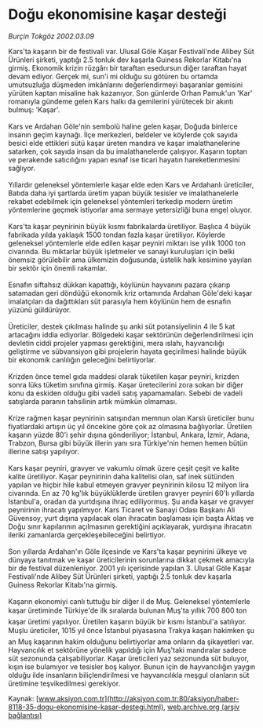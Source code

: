 # Doğu ekonomisine kaşar desteği

*Burçin Tokgöz 2002.03.09*

<font class="agenda2NewsSpot">
 Kars'ta kaşarın bir de festivali var. Ulusal Göle Kaşar Festivali'nde Alibey Süt Ürünleri şirketi, yaptığı 2.5 tonluk dev kaşarla Guiness Rekorlar Kitabı'na girmiş.
</font>
<font class="newsDetail">
 Ekonomik krizin rüzgârı bir taraftan esedursun diğer taraftan hayat devam ediyor. Gerçek mi, sun'i mi olduğu su götüren bu ortamda umutsuzluğa düşmeden imkânlarını değerlendirmeyi başaranlar gemisini yürüten kaptan misaline hak kazanıyor. Son günlerde Orhan Pamuk'un 'Kar' romanıyla gündeme gelen Kars halkı da gemilerini yürütecek bir akıntı bulmuş: 'Kaşar'.
 <br/>
 <br/>
 Kars ve Ardahan Göle'nin sembolü haline gelen kaşar, Doğuda binlerce insanın geçim kaynağı. İlçe merkezleri, beldeler ve köylerde çok sayıda besici elde ettikleri sütü kaşar üreten mandıra ve kaşar imalathanelerine satarken, çok sayıda insan da bu imalathanelerde çalışıyor. Kaşarın toptan ve perakende satıcılığını yapan esnaf ise ticari hayatın hareketlenmesini sağlıyor.
 <br/>
 <br/>
 Yıllardır geleneksel yöntemlerle kaşar elde eden Kars ve Ardahanlı üreticiler, Batıda daha iyi şartlarda üretim yapan büyük tesisler ve imalathanelerle rekabet edebilmek için geleneksel yöntemleri terkedip modern üretim yöntemlerine geçmek istiyorlar ama sermaye yetersizliği buna engel oluyor.
 <br/>
 <br/>
 Kars'ta kaşar peynirinin büyük kısmı fabrikalarda üretiliyor. Başlıca 4 büyük fabrikada yılda yaklaşık 1500 tondan fazla kaşar üretiliyor. Köylerde geleneksel yöntemlerle elde edilen kaşar peyniri miktarı ise yıllık 1000 ton civarında. Bu miktarlar büyük işletmeler ve sanayi kuruluşları için belki önemsiz görülebilir ama ülkemizin doğusunda, üstelik halk kesimine yayılan bir sektör için önemli rakamlar.
 <br/>
 <br/>
 Esnafın siftahsız dükkan kapattığı, köylünün hayvanını pazara çıkarıp satamadan geri döndüğü ekonomik kriz ortamında Ardahan Göle'deki kaşar imalatçıları da dağıttıkları süt parasıyla hem köylünün hem de esnafın yüzünü güldürüyor.
 <br/>
 <br/>
 Üreticiler, destek çıkılması halinde şu anki süt potansiyelinin 4 ile 5 kat artacağını iddia ediyorlar. Bölgedeki kaşar sektörünün değerlendirilmesi için devletin ciddi projeler yapması gerektiğini, mera ıslahı, hayvancılığı geliştirme ve sübvansiyon gibi projelerin hayata geçirilmesi halinde büyük bir ekonomik canlılığın geleceğini belirtiyorlar.
 <br/>
 <br/>
 Krizden önce temel gıda maddesi olarak tüketilen kaşar peyniri, krizden sonra lüks tüketim sınıfına girmiş. Kaşar üretecilerini zora sokan bir diğer konu da eskiden olduğu gibi vadeli satış yapamamaları. Sebebi de vadeli satışlarda paranın tahsilinin artık mümkün olmaması.
 <br/>
 <br/>
 Krize rağmen kaşar peynirinin satışından memnun olan Karslı üreticiler bunu fiyatlardaki artışın üç yıl öncekine göre çok az olmasına bağlıyorlar. Üretilen kaşarın yüzde 80'i şehir dışına gönderiliyor; İstanbul, Ankara, İzmir, Adana, Trabzon, Bursa gibi büyük illerin yanı sıra Türkiye'nin hemen hemen bütün illerine satışı yapılıyor.
 <br/>
 <br/>
 Kars kaşar peyniri, gravyer ve vakumlu olmak üzere çeşit çeşit ve kalite kalite üretiliyor. Kaşar peynirinin daha kalitelisi olan, saf inek sütünden yapılan ve hiçbir hile kabul etmeyen gravyer peynirinin kilosu 12 milyon lira civarında. En az 70 kg'lık büyüklüklerde üretilen gravyer peyniri 60'lı yıllarda İstanbul'a, oradan da yurtdışına ihraç ediliyormuş. Şu anda kaşar ve gravyer peynirinin ihracatı yapılmıyor. Kars Ticaret ve Sanayi Odası Başkanı Ali Güvensoy, yurt dışına yapılacak olan ihracatın başlaması için başta Aktaş ve Doğu sınır kapılarının açılmasının gerektiğini açıklayarak, yurdışına ihracatın ileriki zamanlarda gerçekleşebileceğini belirtiyor.
 <br/>
 <br/>
 Son yıllarda Ardahan'ın Göle ilçesinde ve Kars'ta kaşar peynirini ülkeye ve dünyaya tanıtmak ve kaşar üreticilerinin sorunlarına dikkat çekmek amacıyla bir de festival düzenleniyor. 2001 yılı içerisinde yapılan 3. Ulusal Göle Kaşar Festivali'nde Alibey Süt Ürünleri şirketi, yaptığı 2.5 tonluk dev kaşarla Guiness Rekorlar Kitabı'na girmiş.
 <br/>
 <br/>
 Kaşarın ekonomiyi canlı tuttuğu bir diğer il de Muş. Geleneksel yöntemlerle kaşar üretiminde Türkiye'de ilk sıralarda bulunan Muş'ta yıllık 700 800 ton kaşar üretimi yapılıyor. Üretilen kaşarın büyük bir kısmı İstanbul'a satılıyor. Muşlu üreticiler, 1015 yıl önce İstanbul piyasasına Trakya kaşarı hakimken şu an Muş kaşarının hakim olduğunu belirtiyorlar ama onların da şikayetleri var. Hayvancılık et sektörüne yönelik yapıldığı için Muş'taki mandıralar sadece süt sezonunda çalışabiliyorlar. Kaşar üreticileri yaz sezonunda süt buluyor, kışın ise bulamıyor ve tesisler boş kalıyor. Bunun için de hayvancılığın yaygın olduğu ilde insanların biliçlendirilmesi ve hayvancılıkla meşgul olanların süt üretimine teşvikedilmesi gerekiyor.
 <br/>
</font>

Kaynak: [www.aksiyon.com.tr](http://aksiyon.com.tr:80/aksiyon/haber-8118-35-dogu-ekonomisine-kasar-destegi.html), [web.archive.org (arşiv bağlantısı)](http://web.archive.org/web/20101105063456/http://aksiyon.com.tr:80/aksiyon/haber-8118-35-dogu-ekonomisine-kasar-destegi.html)
